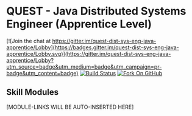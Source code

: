 # QUEST - Java Distributed Systems Engineer (Apprentice Level)

[![Join the chat at https://gitter.im/quest-dist-sys-eng-java-apprentice/Lobby](https://badges.gitter.im/quest-dist-sys-eng-java-apprentice/Lobby.svg)](https://gitter.im/quest-dist-sys-eng-java-apprentice/Lobby?utm_source=badge&utm_medium=badge&utm_campaign=pr-badge&utm_content=badge)
[![Build Status](https://travis-ci.org/andrewharmellaw/quest-dist-sys-eng-java-apprentice.svg?branch=master)](https://travis-ci.org/andrewharmellaw/quest-dist-sys-eng-java-apprentice)
[![Fork On GitHub](http://githubbadges.com/fork.svg?user=gwolverson&repo=quest-dist-sys-eng-java-apprentice&background=007ec6&color=fff&style=flat)](https://github.com/gwolverson/quest-dist-sys-eng-java-apprentice/fork)

## Skill Modules
[MODULE-LINKS WILL BE AUTO-INSERTED HERE]
